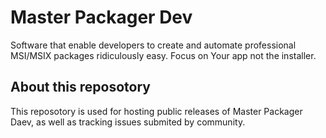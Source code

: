 # Master Packager Dev
Software that enable developers to create and automate professional MSI/MSIX packages ridiculously easy.
Focus on Your app not the installer.

## About this reposotory
This reposotory is used for hosting public releases of Master Packager Daev, as well as tracking issues submited by community.
